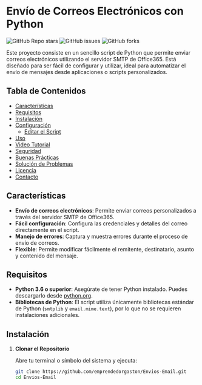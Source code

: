 # Envío de Correos Electrónicos con Python

![GitHub Repo stars](https://img.shields.io/github/stars/emprendedorgaston/Envios-Email?style=flat-square)
![GitHub issues](https://img.shields.io/github/issues/emprendedorgaston/Envios-Email?style=flat-square)
![GitHub forks](https://img.shields.io/github/forks/emprendedorgaston/Envios-Email?style=flat-square)

Este proyecto consiste en un sencillo script de Python que permite enviar correos electrónicos utilizando el servidor SMTP de Office365. Está diseñado para ser fácil de configurar y utilizar, ideal para automatizar el envío de mensajes desde aplicaciones o scripts personalizados.

## Tabla de Contenidos

- [Características](#características)
- [Requisitos](#requisitos)
- [Instalación](#instalación)
- [Configuración](#configuración)
  - [Editar el Script](#editar-el-script)
- [Uso](#uso)
- [Video Tutorial](#video-tutorial)
- [Seguridad](#seguridad)
- [Buenas Prácticas](#buenas-prácticas)
- [Solución de Problemas](#solución-de-problemas)
- [Licencia](#licencia)
- [Contacto](#contacto)

## Características

- **Envío de correos electrónicos**: Permite enviar correos personalizados a través del servidor SMTP de Office365.
- **Fácil configuración**: Configura las credenciales y detalles del correo directamente en el script.
- **Manejo de errores**: Captura y muestra errores durante el proceso de envío de correos.
- **Flexible**: Permite modificar fácilmente el remitente, destinatario, asunto y contenido del mensaje.

## Requisitos

- **Python 3.6 o superior**: Asegúrate de tener Python instalado. Puedes descargarlo desde [python.org](https://www.python.org/downloads/).
- **Bibliotecas de Python**: El script utiliza únicamente bibliotecas estándar de Python (`smtplib` y `email.mime.text`), por lo que no se requieren instalaciones adicionales.

## Instalación

1. **Clonar el Repositorio**

   Abre tu terminal o símbolo del sistema y ejecuta:

   ```bash
   git clone https://github.com/emprendedorgaston/Envios-Email.git
   cd Envios-Email
